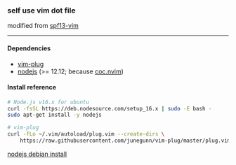 ### self use vim dot file
modified from [spf13-vim](https://github.com/spf13/spf13-vim)

---

#### Dependencies

- [vim-plug](https://github.com/junegunn/vim-plug)
- [nodejs](https://nodejs.org/) (>= 12.12; because [coc.nvim](https://github.com/neoclide/coc.nvim))



#### Install reference
```bash
# Node.js v16.x for ubuntu
curl -fsSL https://deb.nodesource.com/setup_16.x | sudo -E bash -
sudo apt-get install -y nodejs

# vim-plug
curl -fLo ~/.vim/autoload/plug.vim --create-dirs \
    https://raw.githubusercontent.com/junegunn/vim-plug/master/plug.vim
```

[nodejs debian install](https://github.com/nodesource/distributions/blob/master/README.md#debinstall)
